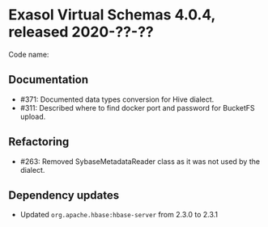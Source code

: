 # Exasol Virtual Schemas 4.0.4, released 2020-??-??

Code name: 

## Documentation

* #371: Documented data types conversion for Hive dialect.
* #311: Described where to find docker port and password for BucketFS upload.

## Refactoring

* #263: Removed SybaseMetadataReader class as it was not used by the dialect.

## Dependency updates

* Updated `org.apache.hbase:hbase-server` from 2.3.0 to 2.3.1